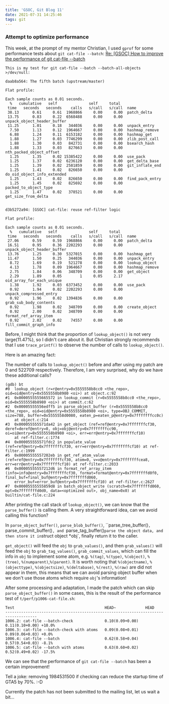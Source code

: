 ```yaml
---
title: 'GSOC, Git Blog 11'
date: 2021-07-31 14:25:46
tags: git
---
```


### Attempt to optimize performance

This week, at the prompt of my mentor Christian, I used `gprof` for some performance tests about `git cat-file --batch`: [Re: [GSOC] How to improve the performance of git cat-file --batch](https://lore.kernel.org/git/CAOLTT8TdL7UhfVSOzbpmo-WFNrcKwmy=E720tNt4KM9o_p=keg@mail.gmail.com/)

```
This is my test for git cat-file --batch --batch-all-objects >/dev/null:

daab8a564: The fifth batch (upstream/master)

Flat profile:

Each sample counts as 0.01 seconds.
  %   cumulative   self              self     total
 time   seconds   seconds    calls   s/call   s/call  name
 38.13      0.61     0.61  1968866     0.00     0.00  patch_delta
 13.75      0.83     0.22  6568488     0.00     0.00
unpack_object_header_buffer
 11.25      1.01     0.18   344036     0.00     0.00  unpack_entry
  7.50      1.13     0.12  1964667     0.00     0.00  hashmap_remove
  6.88      1.24     0.11  6153182     0.00     0.00  hashmap_get
  1.88      1.27     0.03  7746299     0.00     0.00  zlib_post_call
  1.88      1.30     0.03   842731     0.00     0.00  bsearch_hash
  1.88      1.33     0.03   827663     0.00     0.00  nth_packed_object_offset
  1.25      1.35     0.02 15385422     0.00     0.00  use_pack
  1.25      1.37     0.02  6236120     0.00     0.00  get_delta_base
  1.25      1.39     0.02  2581859     0.00     0.00  git_inflate_end
  1.25      1.41     0.02   826650     0.00     0.00
do_oid_object_info_extended
  1.25      1.43     0.02   826650     0.00     0.00  find_pack_entry
  1.25      1.45     0.02   825692     0.00     0.00  packed_to_object_type
  1.25      1.47     0.02   378521     0.00     0.00  get_size_from_delta


d3b5272a94: [GSOC] cat-file: reuse ref-filter logic

Flat profile:

Each sample counts as 0.01 seconds.
  %   cumulative   self              self     total
 time   seconds   seconds    calls   s/call   s/call  name
 27.06      0.59     0.59  1968866     0.00     0.00  patch_delta
 16.51      0.95     0.36  2202293     0.00     0.00
unpack_object_header_buffer
 13.76      1.25     0.30  5327015     0.00     0.00  hashmap_get
 11.47      1.50     0.25   344036     0.00     0.00  unpack_entry
  8.72      1.69     0.19   521278     0.00     0.00  lookup_object
  4.13      1.78     0.09  1964667     0.00     0.00  hashmap_remove
  2.75      1.84     0.06   348709     0.00     0.00  get_object
  2.29      1.89     0.05        1     0.05     2.17  oid_array_for_each_unique
  1.38      1.92     0.03  6373452     0.00     0.00  use_pack
  0.92      1.94     0.02  2202293     0.00     0.00  unpack_compressed_entry
  0.92      1.96     0.02  1394836     0.00     0.00  grab_sub_body_contents
  0.92      1.98     0.02   348709     0.00     0.00  create_object
  0.92      2.00     0.02   348709     0.00     0.00  format_ref_array_item
  0.92      2.02     0.02    74557     0.00     0.00  fill_commit_graph_info
```

Before, I might think that the proportion of `lookup_object()` is not very large(11.47%), so I didn't care about it. But Christian strongly recommends that I use `trace_printf()` to observe the number of calls to `lookup_object()`.

Here is an amazing fact:

The number of calls to `lookup_object()` before and after using my patch are 0 and 522709 respectively. Therefore, I am very surprised, why do we have these additional calls?

```
(gdb) bt
#0  lookup_object (r=r@entry=0x5555558b8cc0 <the_repo>, oid=oid@entry=0x5555558b8980 <oi>) at object.c:92
#1  0x0000555555665572 in lookup_commit (r=0x5555558b8cc0 <the_repo>, oid=0x5555558b8980 <oi>) at commit.c:62
#2  0x00005555556edff5 in parse_object_buffer (r=0x5555558b8cc0 <the_repo>, oid=oid@entry=0x5555558b8980 <oi>, type=OBJ_COMMIT, size=788, buffer=0x5555558d0080, eaten_p=eaten_p@entry=0x7fffffffcc0c)
    at object.c:214
#3  0x000055555571da42 in get_object (ref=ref@entry=0x7fffffffcf30, deref=deref@entry=0, obj=obj@entry=0x7fffffffcc90, oi=oi@entry=0x5555558b8980 <oi>, err=err@entry=0x7fffffffcf10)
    at ref-filter.c:1774
#4  0x000055555571fdc2 in populate_value (ref=ref@entry=0x7fffffffcf30, err=err@entry=0x7fffffffcf10) at ref-filter.c:1999
#5  0x00005555557202eb in get_ref_atom_value (ref=ref@entry=0x7fffffffcf30, atom=0, v=v@entry=0x7fffffffcea8, err=err@entry=0x7fffffffcf10) at ref-filter.c:2033
#6  0x00005555557212d6 in format_ref_array_item (info=info@entry=0x7fffffffcf30, format=format@entry=0x7fffffffd0f0, final_buf=final_buf@entry=0x7fffffffd060,
    error_buf=error_buf@entry=0x7fffffffcf10) at ref-filter.c:2627
#7  0x00005555555859d8 in batch_object_write (scratch=0x7fffffffd060, opt=0x7fffffffd0d0, data=<optimized out>, obj_name=0x0) at builtin/cat-file.c:224
```

After printing the call stack of `lookup_object()`, we can know that the `parse_buffer()` is calling them. A very straightforward idea, can we avoid calling this function?

In `parse_object_buffer()`, `parse_blob_buffer()`, ``parse_tree_buffer()`, `parse_commit_buffer()`, and `parse_tag_buffer()` parse the object data, and then store it in `struct object *obj`, finally return it to the caller.

`get_object()` will feed the `obj` to `grab_values()`, and then `grab_values()` will feed the `obj` to `grab_tag_values()`, `grab_commit_values`, which can fill the info in `obj` to implement some atom, e.g. `%(tag)`, `%(type)`, `%(object)`, `%(tree)`, `%(numparent)`,`%(parent)`. It is worth noting that `%(objectname)`, `%(objecttype)`, `%(objectsize)`, `%(deltabase)`, `%(rest)`, `%(raw)` are did not appear in them, this means that we can avoid parsing object buffer when we don't use those atoms which require `obj`'s information!

After some processing and adaptation, I made the patch which can skip `parse_object_buffer()` in some cases, this is the result of the performance test of `t/perf/p1006-cat-file.sh`:

```
Test                                        HEAD~             HEAD                  
------------------------------------------------------------------------------------
1006.2: cat-file --batch-check              0.10(0.09+0.00)   0.11(0.10+0.00) +10.0%
1006.3: cat-file --batch-check with atoms   0.09(0.08+0.01)   0.09(0.06+0.03) +0.0% 
1006.4: cat-file --batch                    0.62(0.58+0.04)   0.57(0.54+0.03) -8.1% 
1006.5: cat-file --batch with atoms         0.63(0.60+0.02)   0.52(0.49+0.02) -17.5%
```

We can see that the performance of `git cat-file --batch` has been a certain improvement!

Tell a joke: removing 1984531500 if checking can reduce the startup time of GTA5 by 70%. :-D

Currently the patch has not been submitted to the mailing list, let us wait a bit...